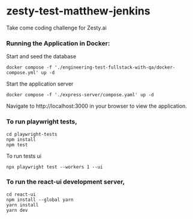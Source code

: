 # zesty-test-matthew-jenkins
Take come coding challenge for Zesty.ai


### Running the Application in Docker:

Start and seed the database
```
docker compose -f './engineering-test-fullstack-with-qa/docker-compose.yml' up -d
```

Start the application server
```
docker compose -f './express-server/compose.yaml' up -d
```

Navigate to http://localhost:3000 in your browser to view the application.


### To run playwright tests,

```
cd playwright-tests
npm install 
npm test
```

To run tests ui
```
npx playwright test --workers 1 --ui
```


### To run the react-ui development server,
```
cd react-ui
npm install --global yarn
yarn install
yarn dev
```


